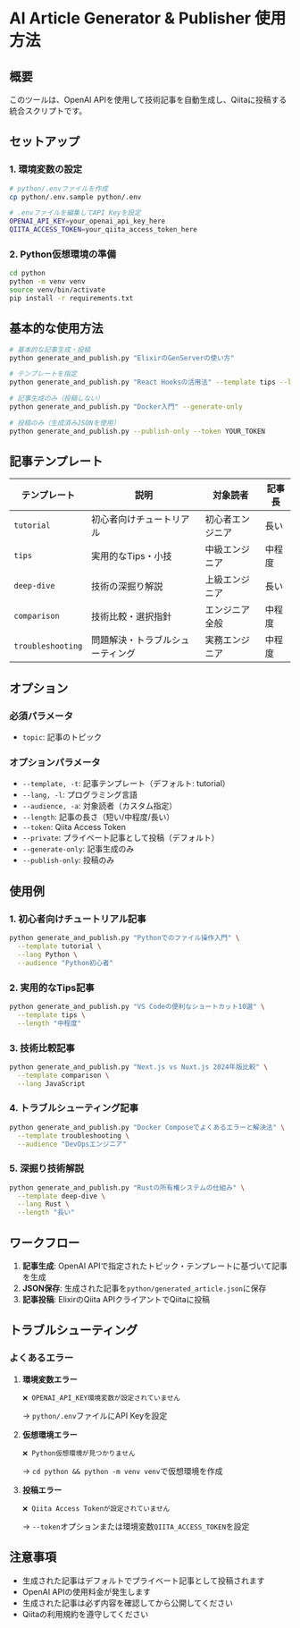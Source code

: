 # AI Article Generator & Publisher 使用方法

## 概要

このツールは、OpenAI APIを使用して技術記事を自動生成し、Qiitaに投稿する統合スクリプトです。

## セットアップ

### 1. 環境変数の設定

```bash
# python/.envファイルを作成
cp python/.env.sample python/.env

# .envファイルを編集してAPI Keyを設定
OPENAI_API_KEY=your_openai_api_key_here
QIITA_ACCESS_TOKEN=your_qiita_access_token_here
```

### 2. Python仮想環境の準備

```bash
cd python
python -m venv venv
source venv/bin/activate
pip install -r requirements.txt
```

## 基本的な使用方法

```bash
# 基本的な記事生成・投稿
python generate_and_publish.py "ElixirのGenServerの使い方"

# テンプレートを指定
python generate_and_publish.py "React Hooksの活用法" --template tips --lang JavaScript

# 記事生成のみ（投稿しない）
python generate_and_publish.py "Docker入門" --generate-only

# 投稿のみ（生成済みJSONを使用）
python generate_and_publish.py --publish-only --token YOUR_TOKEN
```

## 記事テンプレート

| テンプレート | 説明 | 対象読者 | 記事長 |
|-------------|------|----------|--------|
| `tutorial` | 初心者向けチュートリアル | 初心者エンジニア | 長い |
| `tips` | 実用的なTips・小技 | 中級エンジニア | 中程度 |
| `deep-dive` | 技術の深掘り解説 | 上級エンジニア | 長い |
| `comparison` | 技術比較・選択指針 | エンジニア全般 | 中程度 |
| `troubleshooting` | 問題解決・トラブルシューティング | 実務エンジニア | 中程度 |

## オプション

### 必須パラメータ
- `topic`: 記事のトピック

### オプションパラメータ
- `--template, -t`: 記事テンプレート（デフォルト: tutorial）
- `--lang, -l`: プログラミング言語
- `--audience, -a`: 対象読者（カスタム指定）
- `--length`: 記事の長さ（短い/中程度/長い）
- `--token`: Qiita Access Token
- `--private`: プライベート記事として投稿（デフォルト）
- `--generate-only`: 記事生成のみ
- `--publish-only`: 投稿のみ

## 使用例

### 1. 初心者向けチュートリアル記事

```bash
python generate_and_publish.py "Pythonでのファイル操作入門" \
  --template tutorial \
  --lang Python \
  --audience "Python初心者"
```

### 2. 実用的なTips記事

```bash
python generate_and_publish.py "VS Codeの便利なショートカット10選" \
  --template tips \
  --length "中程度"
```

### 3. 技術比較記事

```bash
python generate_and_publish.py "Next.js vs Nuxt.js 2024年版比較" \
  --template comparison \
  --lang JavaScript
```

### 4. トラブルシューティング記事

```bash
python generate_and_publish.py "Docker Composeでよくあるエラーと解決法" \
  --template troubleshooting \
  --audience "DevOpsエンジニア"
```

### 5. 深掘り技術解説

```bash
python generate_and_publish.py "Rustの所有権システムの仕組み" \
  --template deep-dive \
  --lang Rust \
  --length "長い"
```

## ワークフロー

1. **記事生成**: OpenAI APIで指定されたトピック・テンプレートに基づいて記事を生成
2. **JSON保存**: 生成された記事を`python/generated_article.json`に保存
3. **記事投稿**: ElixirのQiita APIクライアントでQiitaに投稿

## トラブルシューティング

### よくあるエラー

1. **環境変数エラー**
   ```
   ❌ OPENAI_API_KEY環境変数が設定されていません
   ```
   → `python/.env`ファイルにAPI Keyを設定

2. **仮想環境エラー**
   ```
   ❌ Python仮想環境が見つかりません
   ```
   → `cd python && python -m venv venv`で仮想環境を作成

3. **投稿エラー**
   ```
   ❌ Qiita Access Tokenが設定されていません
   ```
   → `--token`オプションまたは環境変数`QIITA_ACCESS_TOKEN`を設定

## 注意事項

- 生成された記事はデフォルトでプライベート記事として投稿されます
- OpenAI APIの使用料金が発生します
- 生成された記事は必ず内容を確認してから公開してください
- Qiitaの利用規約を遵守してください
